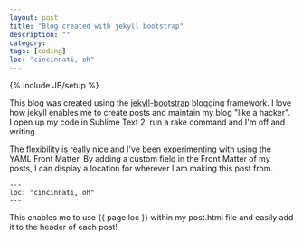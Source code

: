```yaml
---
layout: post
title: "Blog created with jekyll bootstrap"
description: ""
category:
tags: [coding]
loc: "cincinnati, oh"
---
```

{% include JB/setup %}

This blog was created using the <a href="jekyllbootstrap.com">jekyll-bootstrap</a> blogging framework. I love how jekyll enables me to create posts and maintain my blog "like a hacker". I open up my code in Sublime Text 2, run a rake command and I'm off and writing.

The flexibility is really nice and I've been experimenting with using the YAML Front Matter. By adding a custom field in the Front Matter of my posts, I can display a location for wherever I am making this post from.

	---
	loc: "cincinnati, oh"
	---

This enables me to use {{ page.loc }} within my post.html file and easily add it to the header of each post!
